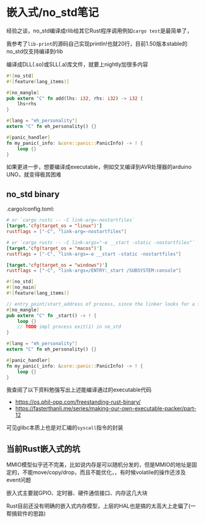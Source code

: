 # 嵌入式/no_std笔记

经验之谈，no_std编译成rlib给其它Rust程序调用例如`cargo test`是最简单了，

我参考了`lib-print`的源码自己实现println!也就20行，目前1.50版本stable的no_std仅支持编译到rlib

编译成DLL(.so)或SLL(.a)库文件，就要上nightly加很多内容

```rust
#![no_std]
#![feature(lang_items)]

#[no_mangle]
pub extern "C" fn add(lhs: i32, rhs: i32) -> i32 {
    lhs+rhs
}

#[lang = "eh_personality"]
extern "C" fn eh_personality() {}

#[panic_handler]
fn my_panic(_info: &core::panic::PanicInfo) -> ! {
    loop {}
}
```

如果更进一步，想要编译成executable，例如交叉编译到AVR处理器的arduino UNO，就变得极其困难

## no_std binary

.cargo/config.toml:

```toml
# or `cargo rustc -- -C link-arg=-nostartfiles`
[target.'cfg(target_os = "linux")']
rustflags = ["-C", "link-arg=-nostartfiles"]

# or `cargo rustc -- -C link-args="-e __start -static -nostartfiles"`
[target.'cfg(target_os = "macos")']
rustflags = ["-C", "link-args=-e __start -static -nostartfiles"]

[target.'cfg(target_os = "windows")']
rustflags = ["-C", "link-args=/ENTRY:_start /SUBSYSTEM:console"]
```

```rust
#![no_std]
#![no_main]
#![feature(lang_items)]

// entry_point/start_address of process, since the linker looks for a function named `_start` by default
#[no_mangle]
pub extern "C" fn _start() -> ! {
    loop {}
    // TODO impl process exit(1) in no_std
}

#[lang = "eh_personality"]
extern "C" fn eh_personality() {}

#[panic_handler]
fn my_panic(_info: &core::panic::PanicInfo) -> ! {
    loop {}
}
```

我查阅了以下资料勉强写出上述能编译通过的executable代码

- https://os.phil-opp.com/freestanding-rust-binary/
- https://fasterthanli.me/series/making-our-own-executable-packer/part-12

可见glibc本质上也是对汇编的`syscall`指令的封装

## 当前Rust嵌入式的坑

MMIO模型似乎还不完美，比如说内存是可以随机分发的，但是MMIO的地址是固定的，不能move/copy/drop，而且不能优化，，有时候volatile的操作还涉及event问题

嵌入式主要就GPIO、定时器、硬件通信接口、内存这几大块

Rust目前还没有明确的嵌入式内存模型，上层的HAL也是搞的太高大上走偏了(一帮搞软件的思路)
